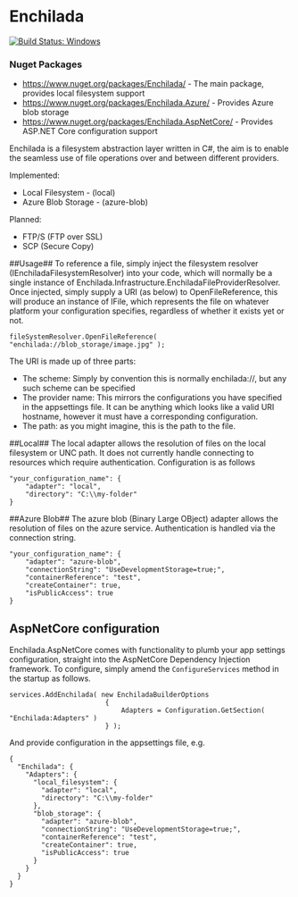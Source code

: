 # Enchilada
[![Build Status: Windows](https://ci.appveyor.com/api/projects/status/github/sparkeh9/enchilada?branch=master&svg=true)](https://ci.appveyor.com/api/projects/status/github/sparkeh9/enchilada?branch=master&svg=true)

### Nuget Packages ###
- https://www.nuget.org/packages/Enchilada/ - The main package, provides local filesystem support
- https://www.nuget.org/packages/Enchilada.Azure/ - Provides Azure blob storage
- https://www.nuget.org/packages/Enchilada.AspNetCore/ - Provides ASP.NET Core configuration support


Enchilada is a filesystem abstraction layer written in C#, the aim is to enable 
the seamless use of file operations over and between different providers.

Implemented:
- Local Filesystem - (local)
- Azure Blob Storage - (azure-blob)

Planned:
- FTP/S (FTP over SSL)
- SCP (Secure Copy)

##Usage##
To reference a file, simply inject the filesystem resolver (IEnchiladaFilesystemResolver) into your code, which will normally be a single instance of Enchilada.Infrastructure.EnchiladaFileProviderResolver.
Once injected, simply supply a URI (as below) to OpenFileReference, this will produce an instance of IFile, which represents the file on whatever platform your configuration specifies, regardless of whether it exists yet or not.

```
fileSystemResolver.OpenFileReference( "enchilada://blob_storage/image.jpg" );
```

The URI is made up of three parts:
- The scheme: Simply by convention this is normally enchilada://, but any such scheme can be specified
- The provider name: This mirrors the configurations you have specified in the appsettings file. It can be anything which looks like a valid URI hostname, however it must have a corresponding configuration.
- The path: as you might imagine, this is the path to the file.

##Local##
The local adapter allows the resolution of files on the local filesystem or UNC path. 
It does not currently handle connecting to resources which require authentication.
Configuration is as follows
```
"your_configuration_name": {
	"adapter": "local",
	"directory": "C:\\my-folder"
}
```

##Azure Blob##
The azure blob (Binary Large OBject) adapter allows the resolution of files on the azure service.
Authentication is handled via the connection string.
```
"your_configuration_name": {
	"adapter": "azure-blob",
	"connectionString": "UseDevelopmentStorage=true;",
	"containerReference": "test",
	"createContainer": true,
	"isPublicAccess": true
}
```

## AspNetCore configuration ##
Enchilada.AspNetCore comes with functionality to plumb your app settings configuration, straight
into the AspNetCore Dependency Injection framework. To configure, simply amend the `ConfigureServices` method 
in the startup as follows.

```
services.AddEnchilada( new EnchiladaBuilderOptions
                        {
                            Adapters = Configuration.GetSection( "Enchilada:Adapters" )
                        } );
```

And provide configuration in the appsettings file, e.g.
```
{
  "Enchilada": {
    "Adapters": {
      "local_filesystem": {
        "adapter": "local",
        "directory": "C:\\my-folder"
      },
      "blob_storage": {
        "adapter": "azure-blob",
        "connectionString": "UseDevelopmentStorage=true;",
        "containerReference": "test",
        "createContainer": true,
        "isPublicAccess": true
      }
    }
  }
}
```
